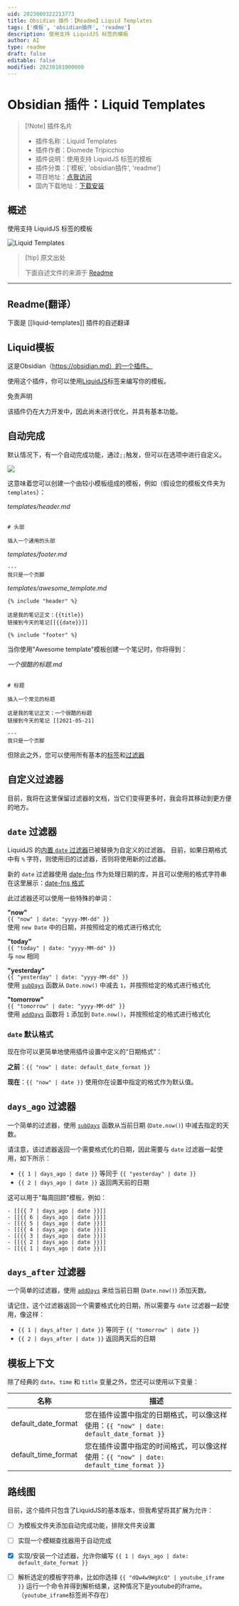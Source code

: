 ```yaml
---
uid: 2023080322213773
title: Obsidian 插件：【Readme】Liquid Templates
tags: ['模板', 'obsidian插件', 'readme']
description: 使用支持 LiquidJS 标签的模板
author: AI
type: readme
draft: false
editable: false
modified: 20230101000000
---
```


# Obsidian 插件：Liquid Templates

> [!Note] 插件名片
> - 插件名称：Liquid Templates
> - 插件作者：Diomede Tripicchio
> - 插件说明：使用支持 LiquidJS 标签的模板
> - 插件分类：['模板', 'obsidian插件', 'readme']
> - 项目地址：[点我访问](https://github.com/oeN/liquid-template)
> - 国内下载地址：[下载安装](https://pkmer.cn/products/plugin/pluginMarket/?liquid-templates)

## 概述

使用支持 LiquidJS 标签的模板

![Liquid Templates](https://cdn.pkmer.cn/covers/liquid-templates.gif!pkmer)

> [!tip] 原文出处
> 
>下面自述文件的来源于 [Readme](https://ghproxy.net/https://raw.githubusercontent.com/oeN/liquid-template/master/README.md)
> 

---

## Readme(翻译）

下面是 [[liquid-templates]] 插件的自述翻译


## Liquid模板

这是Obsidian（https://obsidian.md）的一个插件。

使用这个插件，你可以使用[LiquidJS](https://liquidjs.com/)标签来编写你的模板。

免责声明

该插件仍在大力开发中，因此尚未进行优化，并具有基本功能。

## 自动完成

默认情况下，有一个自动完成功能，通过`;;`触发，但可以在选项中进行自定义。

![](imgs/autocomplete-liquid-templates.gif)

这意味着您可以创建一个由较小模板组成的模板，例如（假设您的模板文件夹为`templates`）：

*templates/header.md*
```

# 头部

插入一个通用的头部
```

*templates/footer.md*
```
---
我只是一个页脚
```

*templates/awesome_template.md*
```
{% include "header" %}

这是我的笔记正文：{{title}}
链接到今天的笔记[[{{date}}]]

{% include "footer" %}
```

当你使用"Awesome template"模板创建一个笔记时，你将得到：

*一个很酷的标题.md*
```

# 标题

插入一个常见的标题

这是我的笔记正文：一个很酷的标题
链接到今天的笔记 [[2021-05-21]

---
我只是一个页脚
```

但除此之外，您可以使用所有基本的[标签](https://liquidjs.com/tags/overview.html)和[过滤器](https://liquidjs.com/filters/overview.html)

## 自定义过滤器

目前，我将在这里保留过滤器的文档，当它们变得更多时，我会将其移动到更方便的地方。

## `date` 过滤器

LiquidJS 的[内置 `date` 过滤器](https://liquidjs.com/filters/date.html)已被替换为自定义的过滤器。
目前，如果日期格式中有 `%` 字符，则使用旧的过滤器，否则将使用新的过滤器。

新的 `date` 过滤器使用 [date-fns](https://date-fns.org/) 作为处理日期的库，并且可以使用的格式字符串在这里展示：[date-fns 格式](https://date-fns.org/v2.21.3/docs/format)

此过滤器还可以使用一些特殊的单词：

**"now"**<br/>
`{{ "now" | date: "yyyy-MM-dd" }}`<br/>
使用 `new Date` 中的日期，并按照给定的格式进行格式化<br/>


**"today"**<br/>
`{{ "today" | date: "yyyy-MM-dd" }}`<br/>
与 `now` 相同<br/>


**"yesterday"**<br/>
`{{ "yesterday" | date: "yyyy-MM-dd" }}`<br/>
使用 [`subDays`](https://date-fns.org/v2.21.3/docs/subDays) 函数从 `Date.now()` 中减去 `1`，并按照给定的格式进行格式化<br/>


**"tomorrow"**<br/>
`{{ "tomorrow" | date: "yyyy-MM-dd" }}`<br/>
使用 [`addDays`](https://date-fns.org/v2.21.3/docs/addDays) 函数将 `1` 添加到 `Date.now()`，并按照给定的格式进行格式化<br/>

### `date` 默认格式

现在你可以更简单地使用插件设置中定义的“日期格式”：

**之前**：`{{ "now" | date: default_date_format }}`

**现在**：`{{ "now" | date }}` 使用你在设置中指定的格式作为默认值。

## `days_ago` 过滤器

一个简单的过滤器，使用 [`subDays`](https://date-fns.org/v2.21.3/docs/subDays) 函数从当前日期 (`Date.now()`) 中减去指定的天数。

请注意，该过滤器返回一个需要格式化的日期，因此需要与 `date` 过滤器一起使用，如下所示：

- `{{ 1 | days_ago | date }}` 等同于 `{{ "yesterday" | date }}`
- `{{ 2 | days_ago | date }}` 返回两天前的日期

这可以用于"每周回顾"模板，例如：

```plaintext
- [[{{ 7 | days_ago | date }}]]
- [[{{ 6 | days_ago | date }}]]
- [[{{ 5 | days_ago | date }}]]
- [[{{ 4 | days_ago | date }}]]
- [[{{ 3 | days_ago | date }}]]
- [[{{ 2 | days_ago | date }}]]
- [[{{ 1 | days_ago | date }}]]
```

## `days_after` 过滤器

一个简单的过滤器，使用 [`addDays`](https://date-fns.org/v2.21.3/docs/addDays) 来给当前日期 (`Date.now()`) 添加天数。

请记住，这个过滤器返回一个需要格式化的日期，所以需要与 `date` 过滤器一起使用，像这样：

- `{{ 1 | days_after | date }}` 等同于 `{{ "tomorrow" | date }}`
- `{{ 2 | days_after | date }}` 返回两天后的日期

## 模板上下文

除了经典的 `date`、`time` 和 `title` 变量之外，您还可以使用以下变量：

| 名称                  | 描述                                                                                                                                                    |
| ------------------- | --------------------------------------------------------------------------------------------------------------------------------------------------- |
| default_date_format | 您在插件设置中指定的日期格式，可以像这样使用：<code>{{ "now" &#124; date: default_date_format }}</code> |
| default_time_format | 您在插件设置中指定的时间格式，可以像这样使用：<code>{{ "now" &#124; date: default_time_format }}</code> |

## 路线图

目前，这个插件只包含了LiquidJS的基本版本，但我希望将其扩展为允许：

- [ ] 为模板文件夹添加自动完成功能，排除文件夹设置
- [ ] 实现一个模糊查找器用于自动完成
- [x] 实现/安装一个过滤器，允许你编写 `{{ 1 | days_ago | date: default_date_format }}`
- [ ] 解析选定的模板字符串，比如你选择 `{{ "dQw4w9WgXcQ" | youtube_iframe }}` 运行一个命令并得到解析结果，这种情况下是youtube的iframe。（`youtube_iframe`标签尚不存在）



